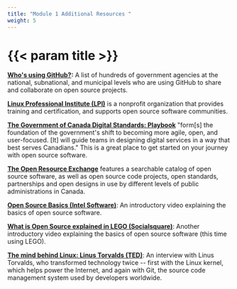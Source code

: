 ```yaml
---
title: "Module 1 Additional Resources "
weight: 5
---
```


# {{< param title >}}

**[Who's using GitHub?](https://government.github.com/community/):** A list of hundreds of government agencies at the national, subnational, and municipal levels who are using GitHub to share and collaborate on open source projects.

[**Linux Professional Institute (LPI)**](https://www.lpi.org/) is a nonprofit organization that provides training and certification, and supports open source software communities.

[**The Government of Canada Digital Standards: Playbook**](https://www.canada.ca/en/government/system/digital-government/government-canada-digital-standards.html) "form\[s\] the foundation of the government's shift to becoming more agile, open, and user-focused. \[It\] will guide teams in designing digital services in a way that best serves Canadians." This is a great place to get started on your journey with open source software.

[**The Open Resource Exchange**](https://code.open.canada.ca/en/index.html) features a searchable catalog of open source software, as well as open source code projects, open standards, partnerships and open designs in use by different levels of public administrations in Canada.

[**Open Source Basics (Intel Software)**](https://www.youtube.com/watch?v=Tyd0FO0tko8): An introductory video explaining the basics of open source software.

[**What is Open Source explained in LEGO (Socialsquare)**](https://www.youtube.com/watch?v=a8fHgx9mE5U): Another introductory video explaining the basics of open source software (this time using LEGO).

[**The mind behind Linux: Linus Torvalds (TED)**](https://www.youtube.com/watch?v=o8NPllzkFhE): An interview with Linus Torvalds, who transformed technology twice -- first with the Linux kernel, which helps power the Internet, and again with Git, the source code management system used by developers worldwide.